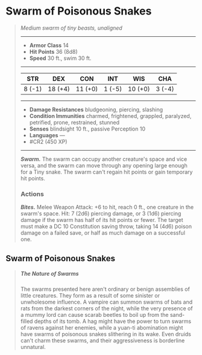 # Swarm of Poisonous Snakes
>*Medium swarm of tiny beasts, unaligned*
>___
>- **Armor Class** 14
>- **Hit Points** 36 (8d8)
>- **Speed** 30 ft., swim 30 ft.
>___
>|STR|DEX|CON|INT|WIS|CHA|
>|:---:|:---:|:---:|:---:|:---:|:---:|
>|8 (-1)|18 (+4)|11 (+0)|1 (-5)|10 (+0)|3 (-4)|
>___
>- **Damage Resistances** bludgeoning, piercing, slashing
>- **Condition Immunities** charmed, frightened, grappled, paralyzed, petrified, prone, restrained, stunned
>- **Senses** blindsight 10 ft., passive Perception 10
>- **Languages** —
>- #CR2 (450 XP)
>___
>***Swarm.*** The swarm can occupy another creature's space and vice versa, and the swarm can move through any opening large enough for a Tiny snake. The swarm can't regain hit points or gain temporary hit points.  
>
>### Actions
>***Bites.*** Melee Weapon Attack: +6 to hit, reach 0 ft., one creature in the swarm's space. Hit: 7 (2d6) piercing damage, or 3 (1d6) piercing damage if the swarm has half of its hit points or fewer. The target must make a DC 10 Constitution saving throw, taking 14 (4d6) poison damage on a failed save, or half as much damage on a successful one.

## Swarm of Poisonous Snakes

> ##### The Nature of Swarms
>The swarms presented here aren't ordinary or benign assemblies of little creatures. They form as a result of some sinister or unwholesome influence. A vampire can summon swarms of bats and rats from the darkest corners of the night, while the very presence of a mummy lord can cause scarab beetles to boil up from the sand-filled depths of its tomb. A hag might have the power to turn swarms of ravens against her enemies, while a yuan-ti abomination might have swarms of poisonous snakes slithering in its wake. Even druids can't charm these swarms, and their aggressiveness is borderline unnatural.
>